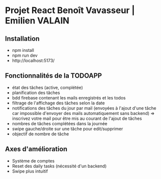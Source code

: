 # Projet React Benoît Vavasseur | Emilien VALAIN

## Installation
- npm install
- npm run dev
- http://localhost:5173/

## Fonctionnalités de la TODOAPP
- état des tâches (active, complétée)
- planification des tâches
- bdd firebase contenant les mails enregistrés et les todos
- filtrage de l'affichage des tâches selon la date
- notifications des tâches du jour par mail (envoyées à l'ajout d'une tâche car impossible d'envoyer des mails automatiquement sans backend) => inscrivez votre mail pour être mis au courant de l'ajout de tâches
- nombres de tâches complétées dans la journée 
- swipe gauche/droite sur une tâche pour edit/supprimer
- objectif de nombre de tâche

## Axes d'amélioration 
- Système de comptes
- Reset des daily tasks (nécessité d'un backend)
- Swipe plus intuitif

